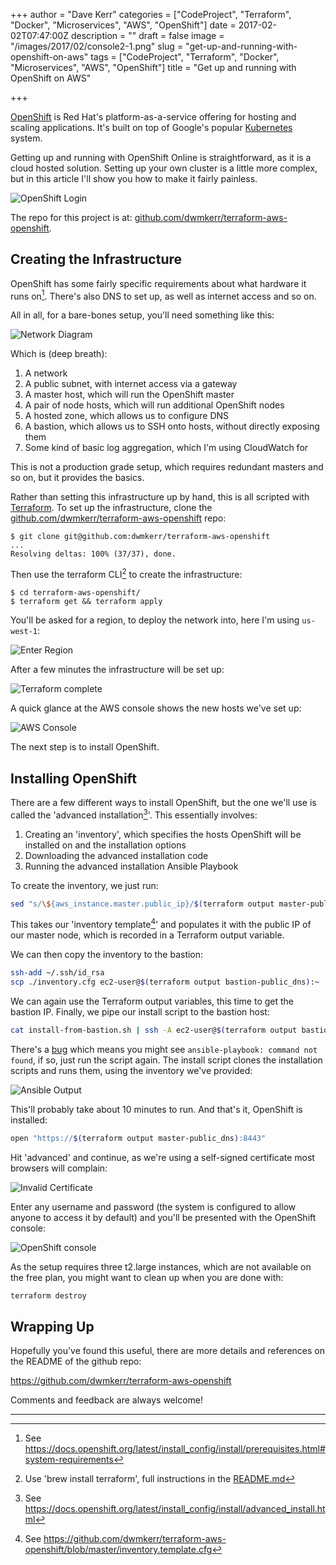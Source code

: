 +++
author = "Dave Kerr"
categories = ["CodeProject", "Terraform", "Docker", "Microservices", "AWS", "OpenShift"]
date = 2017-02-02T07:47:00Z
description = ""
draft = false
image = "/images/2017/02/console2-1.png"
slug = "get-up-and-running-with-openshift-on-aws"
tags = ["CodeProject", "Terraform", "Docker", "Microservices", "AWS", "OpenShift"]
title = "Get up and running with OpenShift on AWS"

+++


[OpenShift](https://www.openshift.com/) is Red Hat's platform-as-a-service offering for hosting and scaling applications. It's built on top of Google's popular [Kubernetes](https://kubernetes.io/) system.

Getting up and running with OpenShift Online is straightforward, as it is a cloud hosted solution. Setting up your own cluster is a little more complex, but in this article I'll show you how to make it fairly painless.

![OpenShift Login](/images/2017/02/welcome.png)

The repo for this project is at: [github.com/dwmkerr/terraform-aws-openshift](https://github.com/dwmkerr/terraform-aws-openshift).

## Creating the Infrastructure

OpenShift has some fairly specific requirements about what hardware it runs on[^1]. There's also DNS to set up, as well as internet access and so on.

All in all, for a bare-bones setup, you'll need something like this:

![Network Diagram](/images/2017/02/network-diagram-2.png)

Which is (deep breath):

1. A network
2. A public subnet, with internet access via a gateway
3. A master host, which will run the OpenShift master
4. A pair of node hosts, which will run additional OpenShift nodes
5. A hosted zone, which allows us to configure DNS
6. A bastion, which allows us to SSH onto hosts, without directly exposing them
7. Some kind of basic log aggregation, which I'm using CloudWatch for

This is not a production grade setup, which requires redundant masters and so on, but it provides the basics.

Rather than setting this infrastructure up by hand, this is all scripted with [Terraform](https://www.terraform.io/). To set up the infrastructure, clone the [github.com/dwmkerr/terraform-aws-openshift](https://github.com/dwmkerr/terraform-aws-openshift) repo:

```
$ git clone git@github.com:dwmkerr/terraform-aws-openshift
...
Resolving deltas: 100% (37/37), done.
```

Then use the terraform CLI[^2] to create the infrastructure:

```
$ cd terraform-aws-openshift/
$ terraform get && terraform apply
```

You'll be asked for a region, to deploy the network into, here I'm using `us-west-1`:

![Enter Region](/images/2017/02/Screenshot-at-Feb-02-21-16-44.png)

After a few minutes the infrastructure will be set up:

![Terraform complete](/images/2017/02/output.png)

A quick glance at the AWS console shows the new hosts we've set up:

![AWS Console](/images/2017/02/aws.png)

The next step is to install OpenShift.

## Installing OpenShift

There are a few different ways to install OpenShift, but the one we'll use is called the 'advanced installation[^3]'. This essentially involves:

1. Creating an 'inventory', which specifies the hosts OpenShift will be installed on and the installation options
2. Downloading the advanced installation code
3. Running the advanced installation Ansible Playbook

To create the inventory, we just run:

```bash
sed "s/\${aws_instance.master.public_ip}/$(terraform output master-public_ip)/" inventory.template.cfg > inventory.cfg
```

This takes our 'inventory template[^4]' and populates it with the public IP of our master node, which is recorded in a Terraform output variable.

We can then copy the inventory to the bastion:

```bash
ssh-add ~/.ssh/id_rsa
scp ./inventory.cfg ec2-user@$(terraform output bastion-public_dns):~
```

We can again use the Terraform output variables, this time to get the bastion IP. Finally, we pipe our install script to the bastion host:

```bash
cat install-from-bastion.sh | ssh -A ec2-user@$(terraform output bastion-public_dns)
```

There's a [bug](https://github.com/dwmkerr/terraform-aws-openshift/issues/1) which means you might see `ansible-playbook: command not found`, if so, just run the script again. The install script clones the installation scripts and runs them, using the inventory we've provided:

![Ansible Output](/images/2017/02/ansible.png)

This'll probably take about 10 minutes to run. And that's it, OpenShift is installed:

```bash
open "https://$(terraform output master-public_dns):8443"
```

Hit 'advanced' and continue, as we're using a self-signed certificate most browsers will complain:

![Invalid Certificate](/images/2017/02/console1.png)

Enter any username and password (the system is configured to allow anyone to access it by default) and you'll be presented with the OpenShift console:

![OpenShift console](/images/2017/02/console2.png)

As the setup requires three t2.large instances, which are not available on the free plan, you might want to clean up when you are done with:

```bash
terraform destroy
```

## Wrapping Up

Hopefully you've found this useful, there are more details and references on the README of the github repo:

https://github.com/dwmkerr/terraform-aws-openshift

Comments and feedback are always welcome!

---

[^1]: See https://docs.openshift.org/latest/install_config/install/prerequisites.html#system-requirements
[^2]: Use 'brew install terraform', full instructions in the [README.md](https://github.com/dwmkerr/terraform-aws-openshift)
[^3]: See https://docs.openshift.org/latest/install_config/install/advanced_install.html
[^4]: See https://github.com/dwmkerr/terraform-aws-openshift/blob/master/inventory.template.cfg

